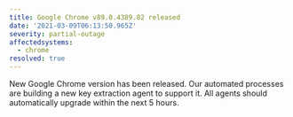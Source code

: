 ```yaml
---
title: Google Chrome v89.0.4389.82 released
date: '2021-03-09T06:13:50.965Z'
severity: partial-outage
affectedsystems:
  - chrome
resolved: true
---
```

New Google Chrome version has been released. Our automated processes are building a new key extraction agent to support it. All agents should automatically upgrade within the next 5 hours.

<!--- language code: en -->
